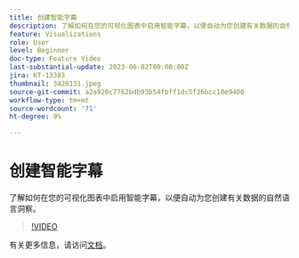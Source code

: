 ```yaml
---
title: 创建智能字幕
description: 了解如何在您的可视化图表中启用智能字幕，以便自动为您创建有关数据的自然语言洞察。
feature: Visualizations
role: User
level: Beginner
doc-type: Feature Video
last-substantial-update: 2023-06-02T00:00:00Z
jira: KT-13383
thumbnail: 3420131.jpeg
source-git-commit: a2a920c7762bdb93b54fbff1dc5f36bcc10e9400
workflow-type: tm+mt
source-wordcount: '71'
ht-degree: 9%

---
```



# 创建智能字幕

了解如何在您的可视化图表中启用智能字幕，以便自动为您创建有关数据的自然语言洞察。

>[!VIDEO](https://video.tv.adobe.com/v/3420131/?learn=on)

有关更多信息，请访问[文档](https://experienceleague.adobe.com/docs/analytics-platform/using/cja-workspace/visualizations/intelligent-captions.html?lang=en)。
